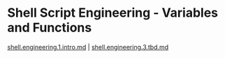 # Shell Script Engineering - Variables and Functions

[shell.engineering.1.intro.md](Previous) | [shell.engineering.3.tbd.md](Next)
